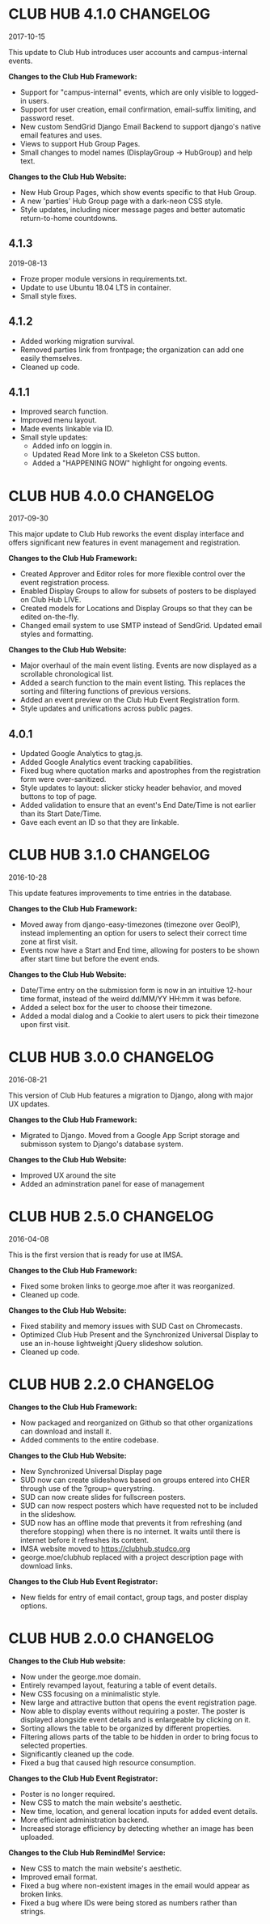 CLUB HUB 4.1.0 CHANGELOG
========================
2017-10-15

This update to Club Hub introduces user accounts and campus-internal events.

**Changes to the Club Hub Framework:**

* Support for "campus-internal" events, which are only visible
to logged-in users.
* Support for user creation, email confirmation, email-suffix
limiting, and password reset.
* New custom SendGrid Django Email Backend to support django's
native email features and uses.
* Views to support Hub Group Pages.
* Small changes to model names (DisplayGroup -> HubGroup) and
help text.

**Changes to the Club Hub Website:**

* New Hub Group Pages, which show events specific to that Hub
Group.
* A new 'parties' Hub Group page with a dark-neon CSS style.
* Style updates, including nicer message pages and better
automatic return-to-home countdowns.

4.1.3
-----
2019-08-13

* Froze proper module versions in requirements.txt.
* Update to use Ubuntu 18.04 LTS in container.
* Small style fixes.

4.1.2
-----

* Added working migration survival.
* Removed parties link from frontpage; the organization can add one
easily themselves.
* Cleaned up code.

4.1.1
-----

* Improved search function.
* Improved menu layout.
* Made events linkable via ID.
* Small style updates:
    * Added info on loggin in.
    * Updated Read More link to a Skeleton CSS button.
    * Added a "HAPPENING NOW" highlight for ongoing events.





CLUB HUB 4.0.0 CHANGELOG
==============================
2017-09-30

This major update to Club Hub reworks the event display interface
and offers significant new features in event management
and registration.

**Changes to the Club Hub Framework:**

* Created Approver and Editor roles for more flexible control
 over the event registration process.
* Enabled Display Groups to allow for subsets of posters to
 be displayed on Club Hub LIVE.
* Created models for Locations and Display Groups so that
 they can be edited on-the-fly.
* Changed email system to use SMTP instead of SendGrid.
 Updated email styles and formatting.

**Changes to the Club Hub Website:**

* Major overhaul of the main event listing. Events are now
 displayed as a scrollable chronological list.
* Added a search function to the main event listing. This
 replaces the sorting and filtering functions of previous
 versions.
* Added an event preview on the Club Hub Event Registration
 form.
* Style updates and unifications across public pages.

4.0.1
-----

* Updated Google Analytics to gtag.js.
* Added Google Analytics event tracking capabilities.
* Fixed bug where quotation marks and apostrophes from the
registration form were over-sanitized.
* Style updates to layout: slicker sticky header behavior,
and moved buttons to top of page.
* Added validation to ensure that an event's End Date/Time
is not earlier than its Start Date/Time.
* Gave each event an ID so that they are linkable.


CLUB HUB 3.1.0 CHANGELOG
==============================
2016-10-28

This update features improvements to time entries in the database.

**Changes to the Club Hub Framework:**

* Moved away from django-easy-timezones (timezone over
 GeoIP), instead implementing an option for users to
 select their correct time zone at first visit.
* Events now have a Start and End time, allowing for posters
 to be shown after start time but before the event ends.

**Changes to the Club Hub Website:**

* Date/Time entry on the submission form is now in an intuitive
 12-hour time format, instead of the weird dd/MM/YY HH:mm
 it was before.
* Added a select box for the user to choose their timezone.
* Added a modal dialog and a Cookie to alert users to
 pick their timezone upon first visit.

CLUB HUB 3.0.0 CHANGELOG
==============================
2016-08-21

This version of Club Hub features a migration to Django,
along with major UX updates.

**Changes to the Club Hub Framework:**

* Migrated to Django. Moved from a Google App Script storage
 and submisson system to Django's database system.

**Changes to the Club Hub Website:**

* Improved UX around the site
* Added an adminstration panel for ease of management

CLUB HUB 2.5.0 CHANGELOG
==============================
2016-04-08

This is the first version that is ready for use at IMSA.

**Changes to the Club Hub Framework:**

* Fixed some broken links to george.moe after it was reorganized.
* Cleaned up code.

**Changes to the Club Hub Website:**

* Fixed stability and memory issues with SUD Cast on Chromecasts.
* Optimized Club Hub Present and the Synchronized Universal Display to use 
 an in-house lightweight jQuery slideshow solution.
* Cleaned up code.

CLUB HUB 2.2.0 CHANGELOG
==============================

**Changes to the Club Hub Framework:**

* Now packaged and reorganized on Github so that other organizations can download and install it.
* Added comments to the entire codebase.

**Changes to the Club Hub Website:**

* New Synchronized Universal Display page
* SUD now can create slideshows based on groups entered into CHER through use of the ?group= querystring.
* SUD can now create slides for fullscreen posters.
* SUD can now respect posters which have requested not to be included in the slideshow.
* SUD now has an offline mode that prevents it from refreshing (and therefore stopping) when there is no internet.
	It waits until there is internet before it refreshes its content.
* IMSA website moved to https://clubhub.studco.org
* george.moe/clubhub replaced with a project description page with download links.

**Changes to the Club Hub Event Registrator:**

* New fields for entry of email contact, group tags, and poster display options.


CLUB HUB 2.0.0 CHANGELOG
==============================

**Changes to the Club Hub website:**

* Now under the george.moe domain.
* Entirely revamped layout, featuring a table of event details.
* New CSS focusing on a minimalistic style.
* New large and attractive button that opens the event registration page.
* Now able to display events without requiring a poster. The poster is displayed alongside event details and is enlargeable by clicking on it.
* Sorting allows the table to be organized by different properties.
* Filtering allows parts of the table to be hidden in order to bring focus to selected properties.
* Significantly cleaned up the code.
* Fixed a bug that caused high resource consumption.

**Changes to the Club Hub Event Registrator:**

* Poster is no longer required.
* New CSS to match the main website's aesthetic.
* New time, location, and general location inputs for added event details.
* More efficient administration backend.
* Increased storage efficiency by detecting whether an image has been uploaded.

**Changes to the Club Hub RemindMe! Service:**

* New CSS to match the main website's aesthetic.
* Improved email format.
* Fixed a bug where non-existent images in the email would appear as broken links.
* Fixed a bug where IDs were being stored as numbers rather than strings.
